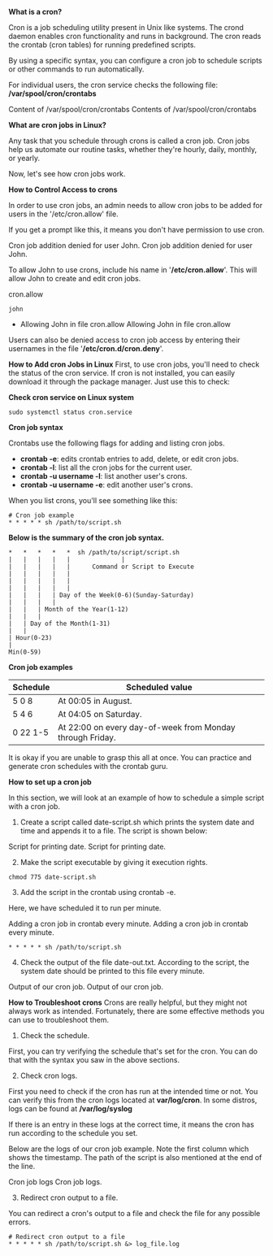 **What is a cron?**

Cron is a job scheduling utility present in Unix like systems. The crond daemon enables cron functionality and runs in background. The cron reads the crontab (cron tables) for running predefined scripts.

By using a specific syntax, you can configure a cron job to schedule scripts or other commands to run automatically.

For individual users, the cron service checks the following file: **/var/spool/cron/crontabs**

Content of /var/spool/cron/crontabs Contents of /var/spool/cron/crontabs

**What are cron jobs in Linux?**

Any task that you schedule through crons is called a cron job. Cron jobs help us automate our routine tasks, whether they're hourly, daily, monthly, or yearly.

Now, let's see how cron jobs work.

**How to Control Access to crons**

In order to use cron jobs, an admin needs to allow cron jobs to be added for users in the '/etc/cron.allow' file.

If you get a prompt like this, it means you don't have permission to use cron.

Cron job addition denied for user John. Cron job addition denied for user John.

To allow John to use crons, include his name in '**/etc/cron.allow**'. This will allow John to create and edit cron jobs.

cron.allow

```
john
```

- Allowing John in file cron.allow Allowing John in file cron.allow

Users can also be denied access to cron job access by entering their usernames in the file '**/etc/cron.d/cron.deny**'.

**How to Add cron Jobs in Linux**
First, to use cron jobs, you'll need to check the status of the cron service. If cron is not installed, you can easily download it through the package manager. Just use this to check:

**Check cron service on Linux system**

```
sudo systemctl status cron.service
```

**Cron job syntax**

Crontabs use the following flags for adding and listing cron jobs.

- **crontab -e**: edits crontab entries to add, delete, or edit cron jobs.
- **crontab -l**: list all the cron jobs for the current user.
- **crontab -u username -l**: list another user's crons.
- **crontab -u username -e**: edit another user's crons.

When you list crons, you'll see something like this:

```
# Cron job example
* * * * * sh /path/to/script.sh
```

**Below is the summary of the cron job syntax.**

```
*   *   *   *   *  sh /path/to/script/script.sh
|   |   |   |   |              |
|   |   |   |   |      Command or Script to Execute      
|   |   |   |   |
|   |   |   |   |
|   |   |   |   |
|   |   |   | Day of the Week(0-6)(Sunday-Saturday)
|   |   |   |
|   |   | Month of the Year(1-12)
|   |   |
|   | Day of the Month(1-31)  
|   |
| Hour(0-23)  
|
Min(0-59)
```

**Cron job examples**

| Schedule  | Scheduled value                                           |
| --------- | --------------------------------------------------------- |
| 5 0 8    | At 00:05 in August.                                       |
| 5 4  6   | At 04:05 on Saturday.                                     |
| 0 22  1-5 | At 22:00 on every day-of-week from Monday through Friday. |

It is okay if you are unable to grasp this all at once. You can practice and generate cron schedules with the crontab guru.


**How to set up a cron job**

In this section, we will look at an example of how to schedule a simple script with a cron job.

1. Create a script called date-script.sh which prints the system date and time and appends it to a file. The script is shown below:

Script for printing date. Script for printing date.

2. Make the script executable by giving it execution rights.
```
chmod 775 date-script.sh
```

3. Add the script in the crontab using crontab -e.

Here, we have scheduled it to run per minute.

Adding a cron job in crontab every minute. Adding a cron job in crontab every minute.
```
* * * * * sh /path/to/script.sh
```

4. Check the output of the file date-out.txt. According to the script, the system date should be printed to this file every minute.

Output of our cron job. Output of our cron job.

**How to Troubleshoot crons**
Crons are really helpful, but they might not always work as intended. Fortunately, there are some effective methods you can use to troubleshoot them.

1. Check the schedule.

First, you can try verifying the schedule that's set for the cron. You can do that with the syntax you saw in the above sections.

2. Check cron logs.

First you need to check if the cron has run at the intended time or not. You can verify this from the cron logs located at **var/log/cron**. In some distros, logs can be found at **/var/log/syslog**

If there is an entry in these logs at the correct time, it means the cron has run according to the schedule you set.

Below are the logs of our cron job example. Note the first column which shows the timestamp. The path of the script is also mentioned at the end of the line.

Cron job logs Cron job logs.

3. Redirect cron output to a file.

You can redirect a cron's output to a file and check the file for any possible errors.

```
# Redirect cron output to a file
* * * * * sh /path/to/script.sh &> log_file.log
```